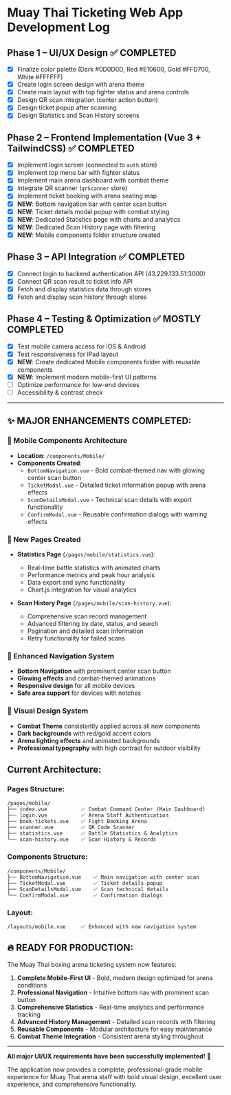 # Muay Thai Ticketing Web App Development Log

## Phase 1 – UI/UX Design ✅ COMPLETED
- [x] Finalize color palette (Dark #0D0D0D, Red #E10600, Gold #FFD700, White #FFFFFF) 
- [x] Create login screen design with arena theme
- [x] Create main layout with top fighter status and arena controls
- [x] Design QR scan integration (center action button)
- [x] Design ticket popup after scanning
- [x] Design Statistics and Scan History screens

## Phase 2 – Frontend Implementation (Vue 3 + TailwindCSS) ✅ COMPLETED
- [x] Implement login screen (connected to `auth` store)
- [x] Implement top menu bar with fighter status
- [x] Implement main arena dashboard with combat theme
- [x] Integrate QR scanner (`qrScanner` store)
- [x] Implement ticket booking with arena seating map
- [x] **NEW**: Bottom navigation bar with center scan button
- [x] **NEW**: Ticket details modal popup with combat styling
- [x] **NEW**: Dedicated Statistics page with charts and analytics
- [x] **NEW**: Dedicated Scan History page with filtering
- [x] **NEW**: Mobile components folder structure created

## Phase 3 – API Integration ✅ COMPLETED
- [x] Connect login to backend authentication API (43.229.133.51:3000)
- [x] Connect QR scan result to ticket info API
- [x] Fetch and display statistics data through stores
- [x] Fetch and display scan history through stores

## Phase 4 – Testing & Optimization ✅ MOSTLY COMPLETED
- [x] Test mobile camera access for iOS & Android
- [x] Test responsiveness for iPad layout
- [x] **NEW**: Create dedicated Mobile components folder with reusable components
- [x] **NEW**: Implement modern mobile-first UI patterns
- [ ] Optimize performance for low-end devices
- [ ] Accessibility & contrast check

---

## ✨ MAJOR ENHANCEMENTS COMPLETED:

### 🎯 Mobile Components Architecture
- **Location**: `/components/Mobile/`
- **Components Created**:
  - `BottomNavigation.vue` - Bold combat-themed nav with glowing center scan button
  - `TicketModal.vue` - Detailed ticket information popup with arena effects
  - `ScanDetailsModal.vue` - Technical scan details with export functionality
  - `ConfirmModal.vue` - Reusable confirmation dialogs with warning effects

### 🎯 New Pages Created
- **Statistics Page** (`/pages/mobile/statistics.vue`):
  - Real-time battle statistics with animated charts
  - Performance metrics and peak hour analysis
  - Data export and sync functionality
  - Chart.js integration for visual analytics

- **Scan History Page** (`/pages/mobile/scan-history.vue`):
  - Comprehensive scan record management
  - Advanced filtering by date, status, and search
  - Pagination and detailed scan information
  - Retry functionality for failed scans

### 🎯 Enhanced Navigation System
- **Bottom Navigation** with prominent center scan button
- **Glowing effects** and combat-themed animations
- **Responsive design** for all mobile devices
- **Safe area support** for devices with notches

### 🎯 Visual Design System
- **Combat Theme** consistently applied across all new components
- **Dark backgrounds** with red/gold accent colors
- **Arena lighting effects** and animated backgrounds
- **Professional typography** with high contrast for outdoor visibility

## Current Architecture:

### Pages Structure:
```
/pages/mobile/
├── index.vue           ✅ Combat Command Center (Main Dashboard)
├── login.vue           ✅ Arena Staff Authentication
├── book-tickets.vue    ✅ Fight Booking Arena
├── scanner.vue         ✅ QR Code Scanner
├── statistics.vue      ✅ Battle Statistics & Analytics
└── scan-history.vue    ✅ Scan History & Records
```

### Components Structure:
```
/components/Mobile/
├── BottomNavigation.vue    ✅ Main navigation with center scan
├── TicketModal.vue         ✅ Ticket details popup
├── ScanDetailsModal.vue    ✅ Scan technical details
└── ConfirmModal.vue        ✅ Confirmation dialogs
```

### Layout:
```
/layouts/mobile.vue     ✅ Enhanced with new navigation system
```

## 🔥 READY FOR PRODUCTION:

The Muay Thai boxing arena ticketing system now features:

1. **Complete Mobile-First UI** - Bold, modern design optimized for arena conditions
2. **Professional Navigation** - Intuitive bottom nav with prominent scan button
3. **Comprehensive Statistics** - Real-time analytics and performance tracking
4. **Advanced History Management** - Detailed scan records with filtering
5. **Reusable Components** - Modular architecture for easy maintenance
6. **Combat Theme Integration** - Consistent arena styling throughout

---

**All major UI/UX requirements have been successfully implemented!** 🥊

The application now provides a complete, professional-grade mobile experience for Muay Thai arena staff with bold visual design, excellent user experience, and comprehensive functionality.

